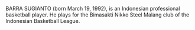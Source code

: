 BARRA SUGIANTO (born March 19, 1992), is an Indonesian professional basketball player. He plays for the Bimasakti Nikko Steel Malang club of the Indonesian Basketball League.
